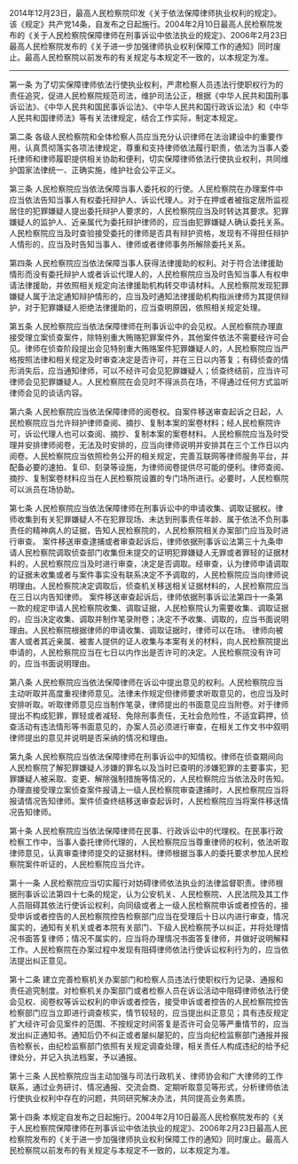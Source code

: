 2014年12月23日，最高人民检察院印发《关于依法保障律师执业权利的规定》。该《规定》共产党14条，自发布之日起施行。2004年2月10日最高人民检察院发布的《关于人民检察院保障律师在刑事诉讼中依法执业的规定》、2006年2月23日最高人民检察院发布的《关于进一步加强律师执业权利保障工作的通知》同时废止。最高人民检察院以前发布的有关规定与本规定不一致的，以本规定为准。
___
第一条 为了切实保障律师依法行使执业权利，严肃检察人员违法行使职权行为的责任追究，促进人民检察院规范司法，维护司法公正，根据《中华人民共和国刑事诉讼法》、《中华人民共和国民事诉讼法》、《中华人民共和国行政诉讼法》和《中华人民共和国律师法》等有关法律规定，结合工作实际，制定本规定。

第二条 各级人民检察院和全体检察人员应当充分认识律师在法治建设中的重要作用，认真贯彻落实各项法律规定，尊重和支持律师依法履行职责，依法为当事人委托律师和律师履职提供相关协助和便利，切实保障律师依法行使执业权利，共同维护国家法律统一、正确实施，维护社会公平正义。

第三条 人民检察院应当依法保障当事人委托权的行使。人民检察院在办理案件中应当依法告知当事人有权委托辩护人、诉讼代理人。对于在押或者被指定居所监视居住的犯罪嫌疑人提出委托辩护人要求的，人民检察院应当及时转达其要求。犯罪嫌疑人的监护人、近亲属代为委托辩护律师的，应当由犯罪嫌疑人确认委托关系。
人民检察院应当及时查验接受委托的律师是否具有辩护资格，发现有不得担任辩护人情形的，应当及时告知当事人、律师或者律师事务所解除委托关系。

第四条 人民检察院应当依法保障当事人获得法律援助的权利。对于符合法律援助情形而没有委托辩护人或者诉讼代理人的，人民检察院应当及时告知当事人有权申请法律援助，并依照相关规定向法律援助机构转交申请材料。人民检察院发现犯罪嫌疑人属于法定通知辩护情形的，应当及时通知法律援助机构指派律师为其提供辩护，对于犯罪嫌疑人拒绝法律援助的，应当查明原因，依照相关规定处理。

第五条 人民检察院应当依法保障律师在刑事诉讼中的会见权。人民检察院办理直接受理立案侦查案件，除特别重大贿赂犯罪案件外，其他案件依法不需要经许可会见。律师在侦查阶段提出会见特别重大贿赂案件犯罪嫌疑人的，人民检察院应当严格按照法律和相关规定及时审查决定是否许可，并在三日以内答复；有碍侦查的情形消失后，应当通知律师，可以不经许可会见犯罪嫌疑人；侦查终结前，应当许可律师会见犯罪嫌疑人。人民检察院在会见时不得派员在场，不得通过任何方式监听律师会见的谈话内容。

第六条 人民检察院应当依法保障律师的阅卷权。自案件移送审查起诉之日起，人民检察院应当允许辩护律师查阅、摘抄、复制本案的案卷材料；经人民检察院许可，诉讼代理人也可以查阅、摘抄、复制本案的案卷材料。人民检察院应当及时受理并安排律师阅卷，无法及时安排的，应当向律师说明并安排其在三个工作日以内阅卷。人民检察院应当依照检务公开的相关规定，完善互联网等律师服务平台，并配备必要的速拍、复印、刻录等设施，为律师阅卷提供尽可能的便利。律师查阅、摘抄、复制案卷材料应当在人民检察院设置的专门场所进行。必要时，人民检察院可以派员在场协助。

第七条 人民检察院应当依法保障律师在刑事诉讼中的申请收集、调取证据权。律师收集到有关犯罪嫌疑人不在犯罪现场、未达到刑事责任年龄、属于依法不负刑事责任的精神病人的证据，告知人民检察院的，人民检察院相关办案部门应当及时进行审查。
案件移送审查逮捕或者审查起诉后，律师依据刑事诉讼法第三十九条申请人民检察院调取侦查部门收集但未提交的证明犯罪嫌疑人无罪或者罪轻的证据材料的，人民检察院应当及时进行审查，决定是否调取。经审查，认为律师申请调取的证据未收集或者与案件事实没有联系决定不予调取的，人民检察院应当向律师说明理由。人民检察院决定调取后，侦查机关移送相关证据材料的，人民检察院应当在三日以内告知律师。
案件移送审查起诉后，律师依据刑事诉讼法第四十一条第一款的规定申请人民检察院收集、调取证据，人民检察院认为需要收集、调取证据的，应当决定收集、调取并制作笔录附卷；决定不予收集、调取的，应当书面说明理由。人民检察院根据律师的申请收集、调取证据时，律师可以在场。
律师向被害人或者其近亲属、被害人提供的证人收集与本案有关的材料，向人民检察院提出申请的，人民检察院应当在七日以内作出是否许可的决定。人民检察院没有许可的，应当书面说明理由。

第八条 人民检察院应当依法保障律师在诉讼中提出意见的权利。人民检察院应当主动听取并高度重视律师意见。法律未作规定但律师要求听取意见的，也应当及时安排听取。听取律师意见应当制作笔录，律师提出的书面意见应当附卷。对于律师提出不构成犯罪，罪轻或者减轻、免除刑事责任，无社会危险性，不适宜羁押，侦查活动有违法情形等书面意见的，办案人员必须进行审查，在相关工作文书中叙明律师提出的意见并说明是否采纳的情况和理由。

第九条 人民检察院应当依法保障律师在刑事诉讼中的知情权。律师在侦查期间向人民检察院了解犯罪嫌疑人涉嫌的罪名以及当时已查明的涉嫌犯罪的主要事实，犯罪嫌疑人被采取、变更、解除强制措施等情况的，人民检察院应当依法及时告知。办理直接受理立案侦查案件报请上一级人民检察院审查逮捕时，人民检察院应当将报请情况告知律师。案件侦查终结移送审查起诉时，人民检察院应当将案件移送情况告知律师。

第十条 人民检察院应当依法保障律师在民事、行政诉讼中的代理权。在民事行政检察工作中，当事人委托律师代理的，人民检察院应当尊重律师的权利，依法听取律师意见，认真审查律师提交的证据材料。律师根据当事人的委托要求参加人民检察院案件听证的，人民检察院应当允许。

第十一条 人民检察院应当切实履行对妨碍律师依法执业的法律监督职责。律师根据刑事诉讼法第四十七条的规定，认为公安机关、人民检察院、人民法院及其工作人员阻碍其依法行使诉讼权利，向同级或者上一级人民检察院申诉或者控告的，接受申诉或者控告的人民检察院控告检察部门应当在受理后十日以内进行审查，情况属实的，通知有关机关或者本院有关部门、下级人民检察院予以纠正，并将处理情况书面答复律师；情况不属实的，应当将办理情况书面答复律师，并做好说明解释工作。人民检察院在办案过程中发现有阻碍律师依法行使诉讼权利行为的，应当依法提出纠正意见。

第十二条 建立完善检察机关办案部门和检察人员违法行使职权行为记录、通报和责任追究制度。对检察机关办案部门或者检察人员在诉讼活动中阻碍律师依法行使会见权、阅卷权等诉讼权利的申诉或者控告，接受申诉或者控告的人民检察院控告检察部门应当立即进行调查核实，情节较轻的，应当提出纠正意见；具有违反规定扩大经许可会见案件的范围、不按规定时间答复是否许可会见等严重情节的，应当发出纠正通知书。通知后仍不纠正或者屡纠屡犯的，应当向纪检监察部门通报并报告检察长，由纪检监察部门依照有关规定调查处理，相关责任人构成违纪的给予纪律处分，并记入执法档案，予以通报。

第十三条 人民检察院应当主动加强与司法行政机关、律师协会和广大律师的工作联系，通过业务研讨、情况通报、交流会商、定期听取意见等形式，分析律师依法行使执业权利中存在的问题，共同研究解决办法，共同提高业务素质。

第十四条 本规定自发布之日起施行。2004年2月10日最高人民检察院发布的《关于人民检察院保障律师在刑事诉讼中依法执业的规定》、2006年2月23日最高人民检察院发布的《关于进一步加强律师执业权利保障工作的通知》同时废止。最高人民检察院以前发布的有关规定与本规定不一致的，以本规定为准。